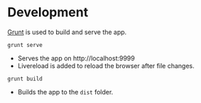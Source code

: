 # Development

[Grunt](http://gruntjs.com) is used to build and serve the app.

`grunt serve`
* Serves the app on http://localhost:9999
* Livereload is added to reload the browser after file changes.

`grunt build`
* Builds the app to the `dist` folder.
